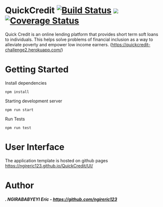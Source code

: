 # QuickCredit [![Build Status](https://travis-ci.org/ngireric123/QuickCredit.svg?branch=develop)](https://travis-ci.org/ngireric123/QuickCredit)    <a href="https://codeclimate.com/github/ngireric123/QuickCredit/maintainability"><img src="https://api.codeclimate.com/v1/badges/7f3e458d461aa92a8206/maintainability" /></a>    [![Coverage Status](https://coveralls.io/repos/github/ngireric123/QuickCredit/badge.svg)](https://coveralls.io/github/ngireric123/QuickCredit)
Quick Credit is an online lending platform that provides short term soft loans to individuals. This
helps solve problems of financial inclusion as a way to alleviate poverty and empower low
income earners.               (https://quickcredit-challenge2.herokuapp.com/)


# Getting Started
Install dependencies 

`npm install`

Starting development server 

`npm run start`

Run Tests 

`npm run test`

# User Interface

The application template is hosted on github pages https://ngireric123.github.io/QuickCredit/UI/





# Author

##### . NGIRABABYEYI Eric  - https://github.com/ngireric123

